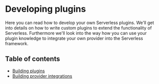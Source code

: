 <!--
title: Developing plugins
layout: Doc
-->

# Developing plugins

Here you can read how to develop your own Serverless plugins. We'll get into details on how to write custom plugins to
extend the functionality of Serverless. Furthermore we'll look into the way how you can use your plugin knowledge
to integrate your own provider into the Serverless framework.

## Table of contents

- [Building plugins](./01-creating-plugins.md)
- [Building provider integrations](./02-creating-provider-plugins.md)
